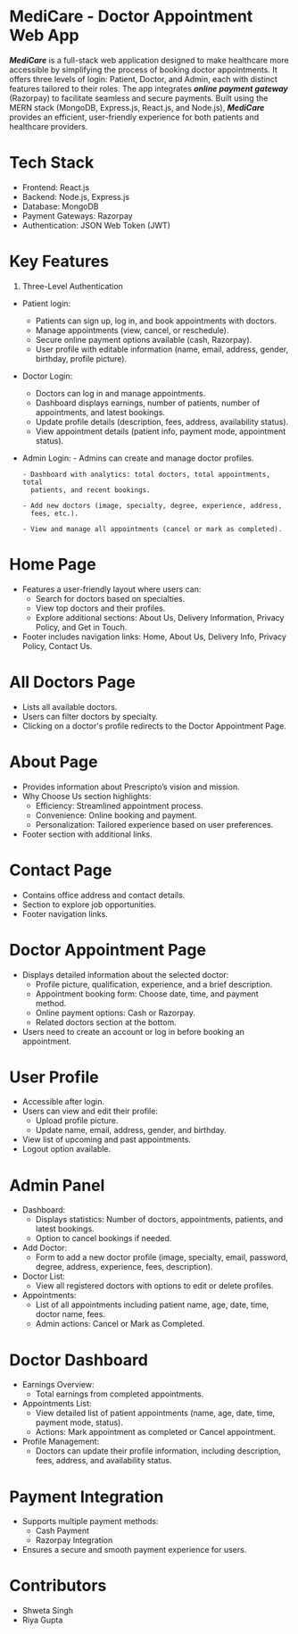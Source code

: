 # MediCare - Doctor Appointment Web App
***MediCare*** is a full-stack web application designed to make healthcare more accessible by simplifying the process of booking doctor appointments. It offers three levels of login: Patient, Doctor, and Admin, each with distinct features tailored to their roles. The app integrates ***online payment gateway*** (Razorpay) to facilitate seamless and secure payments. Built using the MERN stack (MongoDB, Express.js, React.js, and Node.js), ***MediCare*** provides an efficient, user-friendly experience for both patients and healthcare providers.
# Tech Stack
- Frontend: React.js
- Backend: Node.js, Express.js
- Database: MongoDB
- Payment Gateways: Razorpay
- Authentication: JSON Web Token (JWT)
# Key Features
1. Three-Level Authentication
 - Patient login:
      - Patients can sign up, log in, and book appointments with doctors.
      - Manage appointments (view, cancel, or reschedule).
      - Secure online payment options available (cash, Razorpay).
      - User profile with editable information (name, email, address, gender, birthday, profile picture).
 - Doctor Login:
      - Doctors can log in and manage appointments.
      - Dashboard displays earnings, number of patients, number of          
        appointments, and latest bookings.
      - Update profile details (description, fees, address, availability 
        status).
      - View appointment details (patient info, payment mode, appointment 
        status).
- Admin Login:
      - Admins can create and manage doctor profiles.
  
      - Dashboard with analytics: total doctors, total appointments, total 
        patients, and recent bookings.
  
      - Add new doctors (image, specialty, degree, experience, address, 
        fees, etc.).
  
      - View and manage all appointments (cancel or mark as completed).
# Home Page
  - Features a user-friendly layout where users can:
      - Search for doctors based on specialties.
      - View top doctors and their profiles.
      - Explore additional sections: About Us, Delivery Information, Privacy 
        Policy, and Get in Touch.
  - Footer includes navigation links: Home, About Us, Delivery Info, Privacy 
    Policy, Contact Us.
# All Doctors Page
- Lists all available doctors.
- Users can filter doctors by specialty.
- Clicking on a doctor's profile redirects to the Doctor Appointment Page.
# About Page
- Provides information about Prescripto’s vision and mission.
- Why Choose Us section highlights:
   - Efficiency: Streamlined appointment process.
   - Convenience: Online booking and payment.
   - Personalization: Tailored experience based on user preferences.
- Footer section with additional links.
# Contact Page
- Contains office address and contact details.
- Section to explore job opportunities.
- Footer navigation links.
# Doctor Appointment Page
- Displays detailed information about the selected doctor:
    - Profile picture, qualification, experience, and a brief description.
    - Appointment booking form: Choose date, time, and payment method.
    - Online payment options: Cash or Razorpay.
    - Related doctors section at the bottom.
 - Users need to create an account or log in before booking an appointment.
# User Profile
- Accessible after login.
- Users can view and edit their profile:
    - Upload profile picture.
    - Update name, email, address, gender, and birthday.
- View list of upcoming and past appointments.
- Logout option available.
# Admin Panel
- Dashboard:
    - Displays statistics: Number of doctors, appointments, patients, and 
    latest bookings.
    - Option to cancel bookings if needed.
- Add Doctor:
    - Form to add a new doctor profile (image, specialty, email, password, 
      degree, address, experience, fees, description).
- Doctor List:
    - View all registered doctors with options to edit or delete profiles.
- Appointments:
    - List of all appointments including patient name, age, date, time, doctor 
      name, fees.
    - Admin actions: Cancel or Mark as Completed.
# Doctor Dashboard
- Earnings Overview:
    - Total earnings from completed appointments.
- Appointments List:
    - View detailed list of patient appointments (name, age, date, time, 
      payment mode, status).
    - Actions: Mark appointment as completed or Cancel appointment.
- Profile Management:
    - Doctors can update their profile information, including description, 
      fees, address, and availability status.
# Payment Integration
- Supports multiple payment methods:
    - Cash Payment
    - Razorpay Integration
- Ensures a secure and smooth payment experience for users.
# Contributors
- Shweta Singh
- Riya Gupta



    
